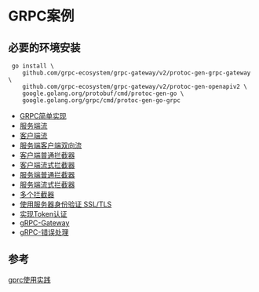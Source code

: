 # GRPC案例

## 必要的环境安装

```shell
 go install \
    github.com/grpc-ecosystem/grpc-gateway/v2/protoc-gen-grpc-gateway \
    github.com/grpc-ecosystem/grpc-gateway/v2/protoc-gen-openapiv2 \
    google.golang.org/protobuf/cmd/protoc-gen-go \
    google.golang.org/grpc/cmd/protoc-gen-go-grpc
```

- [GRPC简单实现](docs/grpc简单实现.md)
- [服务端流](docs/grpc服务端流.md)
- [客户端流](docs/grpc客户端流.md)
- [服务端客户端双向流](docs/grpc服务端客户端双向流.md)
- [客户端普通拦截器](docs/grpc客户端普通拦截器.md)
- [客户端流式拦截器](docs/grpc客户端流式拦截器.md)
- [服务端普通拦截器](docs/grpc服务端普通拦截器.md)
- [服务端流式拦截器](docs/grpc服务端流式拦截器.md)
- [多个拦截器](docs/grpc多个拦截器.md)
- [使用服务器身份验证 SSL/TLS](docs/使用服务器身份验证SSL-TLS.md)
- [实现Token认证](docs/实现Token认证.md)
- [gRPC-Gateway](docs/gRPC-Gateway.md)
- [gRPC-错误处理](docs/gRPC-错误处理.md)


## 参考

[gprc使用实践](https://zhuyasen.com/post/grpc.html)

